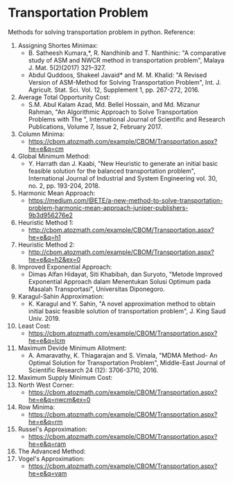 # Transportation Problem

Methods for solving transportation problem in python. Reference:
1. Assigning Shortes Minimax:
   - B. Satheesh Kumara,*, R. Nandhinib and T. Nanthinic: "A comparative study of ASM and NWCR method in transportation problem", Malaya J. Mat. 5(2)(2017) 321–327.
   - Abdul Quddoos, Shakeel Javaid* and M. M. Khalid: "A Revised Version of ASM-Method for Solving Transportation Problem", Int. J. Agricult. Stat. Sci. Vol. 12, Supplement 1, pp. 267-272, 2016.
2. Average Total Opportunity Cost:
   - S.M. Abul Kalam Azad, Md. Bellel Hossain, and Md. Mizanur Rahman, "An Algorithmic Approach to Solve Transportation Problems with The ", International Journal of Scientific and Research Publications, Volume 7, Issue 2, February 2017.
3. Column Minima:
   - https://cbom.atozmath.com/example/CBOM/Transportation.aspx?he=e&q=cm
4. Global Minimum Method:
   - Y. Harrath dan J. Kaabi, "New Heuristic to generate an initial basic feasible solution for the balanced transportation problem", International Journal of Industrial and System Engineering vol. 30, no. 2, pp. 193-204, 2018.
5. Harmonic Mean Approach:
   - https://medium.com/@ETE/a-new-method-to-solve-transportation-problem-harmonic-mean-approach-juniper-publishers-9b3d956276e2
6. Heuristic Method 1:
   - http://cbom.atozmath.com/example/CBOM/Transportation.aspx?he=e&q=h1
7. Heuristic Method 2:
   - http://cbom.atozmath.com/example/CBOM/Transportation.aspx?he=e&q=h2&ex=0
8. Improved Exponential Approach:
   - Dimas Alfan Hidayat, Siti Khabibah, dan Suryoto, "Metode Improved Exponential Approach dalam Menentukan Solusi Optimum pada Masalah Transportasi", Universitas Diponegoro.
9. Karagul-Sahin Approximation:
   - K. Karagul and Y. Sahin, "A novel approximation method to obtain initial basic feasible solution of transportation problem", J. King Saud Univ. 2019.
10. Least Cost:
    - https://cbom.atozmath.com/example/CBOM/Transportation.aspx?he=e&q=lcm
11. Maximum Devide Minimum Allotment:
    - A. Amaravathy, K. Thiagarajan and S. Vimala, "MDMA Method- An Optimal Solution for Transportation Problem", Middle-East Journal of Scientific Research 24 (12): 3706-3710, 2016.
12. Maximum Supply Minimum Cost:
13. North West Corner:
    - https://cbom.atozmath.com/example/CBOM/Transportation.aspx?he=e&q=nwcm&ex=0
14. Row Minima:
    - https://cbom.atozmath.com/example/CBOM/Transportation.aspx?he=e&q=rm
15. Russel's Approximation:
    - https://cbom.atozmath.com/example/CBOM/Transportation.aspx?he=e&q=ram
16. The Advanced Method:
17. Vogel's Approximation:
    - https://cbom.atozmath.com/example/CBOM/Transportation.aspx?he=e&q=vam